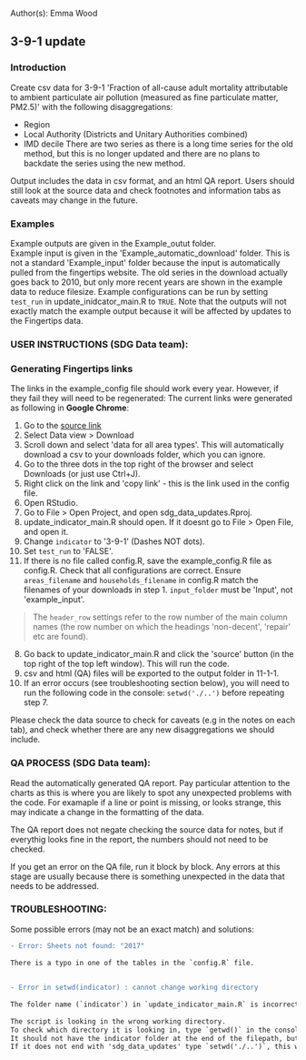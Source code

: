Author(s): Emma Wood
## 3-9-1 update  
### Introduction
Create csv data for 3-9-1 'Fraction of all-cause adult mortality attributable to ambient particulate air pollution (measured as fine particulate matter, PM2.5)' with the following disaggregations:  
- Region
- Local Authority (Districts and Unitary Authorities combined)
- IMD decile
There are two series as there is a long time series for the old method, but this is no longer updated and there are no plans to backdate the series using the new method.  
  
Output includes the data in csv format, and an html QA report. Users should still look at the source data and check footnotes and information tabs as caveats may change in the future.  
  
### Examples
Example outputs are given in the Example_outut folder.  
Example input is given in the 'Example_automatic_download' folder. This is not a standard 'Example_input' folder because the input is automatically pulled from the fingertips website. The old series in the download actually goes back to 2010, but only more recent years are shown in the example data to reduce filesize.
Example configurations can be run by setting `test_run` in update_inidcator_main.R to `TRUE`. Note that the outputs will not exactly match the example output because it will be affected by updates to the Fingertips data.      
          
### USER INSTRUCTIONS (SDG Data team):  

### Generating Fingertips links  
The links in the example_config file should work every year. However, if they fail they will need to be regenerated: 
The current links were generated as following in **Google Chrome**:  
1) Go to the [source link](https://fingertips.phe.org.uk/profile/public-health-outcomes-framework/data#page/9/gid/1000043/pat/159/par/K02000001/ati/15/are/E92000001/iid/93861/age/230/sex/4/cat/-1/ctp/-1/yrr/1/cid/4/tbm/1)
2) Select Data view > Download   
3) Scroll down and select 'data for all area types'. This will automatically download a csv to your downloads folder, which you can ignore.    
4) Go to the three dots in the top right of the browser and select Downloads (or just use Ctrl+J).   
5) Right click on the link and 'copy link' - this is the link used in the config file. 
1) Open RStudio.  
2) Go to File > Open Project, and open sdg_data_updates.Rproj.  
3) update_indicator_main.R should open. If it doesnt go to File > Open File, and open it.  
4) Change `indicator` to '3-9-1' (Dashes NOT dots).  
6) Set `test_run` to 'FALSE'.  
7) If there is no file called config.R, save the example_config.R file as config.R. Check that all configurations are correct. Ensure `areas_filename` and `households_filename` in config.R match the filenames of your downloads in step 1. `input_folder` must be 'Input', not 'example_input'.    
> The `header_row` settings refer to the row number of the main column names (the row number on which the headings 'non-decent', 'repair' etc are found).  
8) Go back to update_indicator_main.R and click the 'source' button (in the top right of the top left window). This will run the code.  
9) csv and html (QA) files will be exported to the output folder in 11-1-1.  
10) If an error occurs (see troubleshooting section below), you will need to run the following code in the console: `setwd('./..')` before repeating step 7.  
  
Please check the data source to check for caveats (e.g in the notes on each tab), and check whether there are any new disaggregations we should include.
  
### QA PROCESS (SDG Data team):
Read the automatically generated QA report. Pay particular attention to the charts as this is where you are likely to spot any unexpected problems with the code. For
examaple if a line or point is missing, or looks strange, this may indicate a change in the formatting of the data.  
  
The QA report does not negate checking the source data for notes, but if everythig looks fine in the report, the numbers should not need to be checked.  
  
If you get an error on the QA file, run it block by block. Any errors at this stage are usually because there is something unexpected in the data that needs to be addressed.  

 


### TROUBLESHOOTING:
Some possible errors (may not be an exact match) and solutions:    
  
```diff
- Error: Sheets not found: "2017"  
  
There is a typo in one of the tables in the `config.R` file.
  
```
    
```diff
- Error in setwd(indicator) : cannot change working directory
  
The folder name (`indicator`) in `update_indicator_main.R` is incorrectly typed. OR    
  
The script is looking in the wrong working directory. 
To check which directory it is looking in, type `getwd()` in the console and hit enter.
It should not have the indicator folder at the end of the filepath, but should end with 'sdg_data_updates'. 
If it does not end with 'sdg_data_updates' type `setwd('./..')`, this will make R look in the directory above.

```

